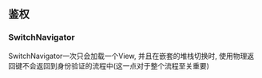 ## 鉴权

### SwitchNavigator

SwitchNavigator一次只会加载一个View, 并且在嵌套的堆栈切换时, 使用物理返回键不会返回到身份验证的流程中(这一点对于整个流程至关重要)